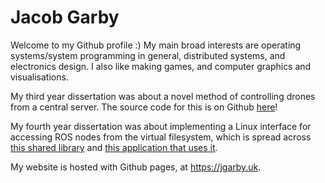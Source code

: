 # Jacob Garby

Welcome to my Github profile :) My main broad interests are operating systems/system programming in general, distributed systems, and electronics design. I also like making games, and computer graphics and visualisations.

My third year dissertation was about a novel method of controlling drones from a central server. The source code for this is on Github [here](https://github.com/j4cobgarby/dronefleet)!

My fourth year dissertation was about implementing a Linux interface for accessing ROS nodes from the virtual filesystem, which is spread across [this shared library](https://github.com/j4cobgarby/diss2) and [this application that uses it](https://github.com/j4cobgarby/rosfs).

My website is hosted with Github pages, at https://jgarby.uk.
